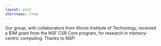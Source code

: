 ```yaml
---
layout: post
shortnews: true
---
```


Our group, with collaborators from Illinois Institute of Technology, received a $1M grant from the NSF CSR Core program, for research in memory-centric computing. Thanks to NSF!
